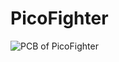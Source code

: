 # PicoFighter


![PCB of PicoFighter](https://user-images.githubusercontent.com/70444647/188205758-998ba5fb-a6e1-4088-87d7-60c524b26f58.png?raw=true "Picofighter PCB")
